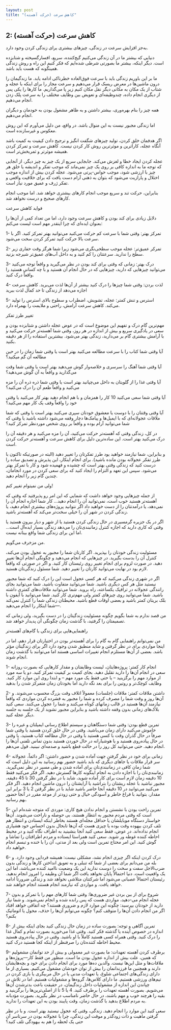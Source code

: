 ```yaml
---
layout: post
title: "کاهش سرعت (حرکت آهسته)"
---
```

2: کاهش سرعت (حرکت آهسته)
-------------------------

به‌جز افزایش سرعت در زندگی، چیزهای بیشتری یرای زندگی کردن وجود دارد.

دنیایی که بیشتر ما در آن زندگی می‌کنیم گیج‌کننده، سریع، افسارگسیخته و
شتابزده است. دیگر اینکه، بیشتر ما بصورتی شرطی شده‌ایم که فکر کنیم این
راه و روش زندگی همینگونه که هست باید باشد.

ما بر این باوریم زندگی باید با سرعت فوق‌العاده خطرناکی ادامه یابد. ما
زندگیمان را درون ماشین‌ها در معرض ریسک قرار می‌دهیم و سرعت مجاز را برای
اینکه با عجله و شتاب از یک مکان به مکانی دیگر نقل مکان کنیم زیر پا
می‌گذاریم. ما کارها را یکی پس از دیگری انجام داده، چندوظیفه‌ای و تعویض
بین وظایف مختلف را به سرعت پلک زدن انجام می‌دهیم.

همه چیز را بنام بهره‌وری، بیشتر داشتن و به ظاهر مشغول بودن به خودمان و
دیگران انجام می‌دهیم.

اما زندگی مجبور نیست به این منوال باشد. در واقع، من دلیل می‌آورم که این
روش معکوس و غیرسازنده است.

اگر هدفمان خلق کردن، تولید چیزهای شگفت انگیز و ترجیح دادن کیفیت به کمیت
باشد آنگاه عجله، کاراترین و موثرترین روش کار کردن نیست. کاهش سرعت و
تمرکز کردن همیشه موثرتر و ثمربخش‌تر است.

عجله کردن ایجاد خطا و لغزش می‌کند. جابجایی سریع از یک چیز به چیز دیگر،
از آنجایی که توجه ما به اندازه کافی بر روی یک چیز نمی‌ماند که موجب تفکر
و اندیشه یا خلق هر چیز با ارزشی شود، موجب حواس-پرتی می‌شود. عجله کردن
بیش از اندازه موجب اختلال و پارازیت می‌شود که بتوان به ذهنی آرام دست
یافت که برای خلاقیت واقعی و تفکر ژرف و عمیق مورد نیاز است.

بنابراین، حرکت تند و سریع موجب انجام کارهای بیشتری خواهد شد. اما موجب
انجام کارهای صحیح و درست نخواهد شد.

فواید کاهش سرعت

دلایل زیادی برای کند بودن و کاهش سرعت وجود دارد، اما من تعداد کمی از
آن‌ها را بعنوان ایده‌ای که چرا اینقدر مهم است لیست می‌کنم:

1- تمرکز بهتر: وقتی شما با سرعت کم حرکت می‌کنید می‌توانید بهتر تمرکز
کنید. اگر با سرعت بالا حرکت کنید تمرکز کردن سخت می‌شود.

2- تمرکر عمیق‌تر: عجله موجب سطحی‌نگری می‌شود زیرا شما هرگز وقت حفاری زیر
سطح را ندارید. سرعتتان را کم کنید و به داخل آب‌های عمیق‌تر شیرجه بزنید.

3- درک بهتر: زمانی که وقتی برای کند بودن در نظر می‌گیرید و واقعاً توجه
می‌کنید می‌توانید چیزهایی که دارید، چیزهایی که در حال انجام آن هستید و
با چه کسانی هستید را واقعاً درک کنید.

4- لذت بردن: وقتی شما چیزها را درک کنید بیشتر از آن‌ها لذت می‌برید. کاهش
سرعت اجازه می‌دهد از زندگی تا حد کمال لذت ببرید

5- استرس و تنش کمتر: عجله، تشویش، اضطراب و سطوح بالای استرس را تولید
می‌کند. کاهش سرعت آرامش، راحتی و ملایمت را بهمراه دارد.

تغییر طرز تفکر

مهم‌ترین گام درک و تفهیم این موضوع است که در عوض عجله داشتن و شتابزده
بودن و سعی در یادگیری سریع و بیش از اندازه در هر روز، وقتی شما آهسته‌تر
حرکت می‌کنید و با آرامش بیشتری گام بر می‌دارید، زندگی بهتر می‌شود.
بیشترین استفاده را از هر دقیقه بکنید.

آیا وقتی شما کتاب را با سرعت مطالعه می‌کنید بهتر است یا وقتی شما زمان را
در حین مطالعه آن گم میکنید؟

آیا وقتی شما آهنگ را سرسری و خلاصه‌وار گوش می‌دهید بهتر است یا وقتی شما
وقت می‌گذارید و واقعاً به آن گوش می‌دهید؟

آیا وقتی غذا را از گلویتان به داخل می‌چپانید بهتر است یا وقتی شما ذره
ذره آن را مزه می‌کنید و واقعاً طعم آن را درک می‌کنید؟

آیا وقتی شما سعی می‌کنید 10 کار را همزمان و با هم انجام دهید بهتر کار
می‌کنید یا وقتی خود را واقعاً وقف یک کار مهم می‌کنید؟

آیا وقتی وقتتان را با دوست یا معشوق خودتان سپری می‌کنید بهتر است یا وقتی
که شما ملاقات عجولانه‌ای که با ایمیل‌ها و پیامک‌ها دچار وقفه می‌شود
داشته باشید یا وقتی که شما می‌توانید آرام بوده و واقعاً بر روی شخص
موردنظر تمرکز کنید؟

در کل، زندگی وقتی که آهسته‌تر حرکت می‌کنید، آن را مزه می‌کنید و هر دقیقه
آن را درک می‌کنید بهتر است. این ساده‌ترین دلیل برای کاهش سرعت و آهسته‌تر
حرکت کردن است.

و بنابراین، شما نیازمند خواهید یود طرز تفکرتان را تغییر دهید (البته در
صورتیکه تاکنون با طرز تفکر عجولانه بودن مانده باشید). برای انجام اینکار،
این پذیرش و تصدیق ساده را درست کنید که زندگی وقتی بهتر است که چشیده و
فهمیده شود و کار با تمرکز بهتر می‌شود. سپس این تعهد و التزام را ایجاد
کنید که برای سعی کردن در مورد انجامان، چندین گام زیر را انجام دهید.

ولی من نمیتوام تغییر کنم!

از جمله چیزهایی وجود خواهد داشت که شمایی که این امر رو پذیرفتید که وقتی
که آهسته‌تر هستید خوب است، نمی‌توانید آن را انجام دهید... کار شما اجازه
انجام آن را نمی‌دهد، یا درآمدتتان را از دست خواهید داد اگر نتوانید
پروژه‌های بیشتری انجام دهید، یا زندگی کردن در شهر آن را خیلی سخت‌تر
می‌کند که آهسته‌تر باشید.

اگر در یک جزیره گرمسیری در حال زندگی کردن هستید یا از شهر و دیار بیرون
هستید یا وقتی که کاری دارید که اجازه کنترل زمانبندی‌تان را می‌دهد زندگی
بسیار ایده‌آل است... اما این برای زندگی شما واقع بینانه نیست.

من مزخرف می‌گویم.

مسئولیت زندگی خودتان را بپذیرید. اگر کارتان شما را مجبور به عجول بودن
می‌کند، کنترل آن را بدست بگیرید. در چیزهایی که انجام می‌دهید و چگونگی
انجام آن‌ها تغییر دهید. در صورت لزوم برای انجام تغییر روی رئیستان کار
کنید. و اگر در صورتی که واقعاً لازم بود در نهایت می‌توانید کارتان را
تغییر دهید. شما مسئول زندگی‌تان هستید.

اگر در شهری زندگی می‌کنید که هر کسی عجول است این را درک کنید که شما
مجبور نیستید مثل هر کس دیگری باشید. شما می‌توانید متفاوت باشید. شما
می‌توانید بجای رانندگی عجولانه در ترافیک یکساعته، راه بروید. شما
می‌توانید ملاقات‌های کمتری داشته باشید. شما می‌توانید روی چیزهای کمتر
ولی مهم‌تری کار کنید. شما می‌توانید با آیفون با بلک بریتان کمتر باشید و
بعضی اوقات قطع باشید. محیطتان زندگی شما را کنترل نمی‌کند—شما اینکار را
انجام می‌دهید.

من قصد ندارم به شما بگویم چگونه مسئولیت زندگیتان را در دست بگیرید، ولی
زمانی که تصمیمتان را گرفتید، با گذشت زمان چگونگی آن پدیدار خواهد شد.

راهنمایی‌هایی برای زندگی با گام‌های آهسته‌تر

من نمی‌توانم راهنمایی گام به گام را برای آهسته‌تر بودن در اختیارتان قرار
دهم، اما در اینجا مواردی برای در نظر گرفتن و شاید منطبق شدن وجود دارد
اگر برای زندگیتان مؤثر باشد. بعضی از آن‌ها مستلزم انجام تغییرات اساسی
هستند اما می‌توانند با گذشت زمان انجام شوند.

1- انجام کار کمتر: پروژه‌هایتان، لیست وظایفتان و مقدار کارهایی که بصورت
روزانه سعی در انجام آن‌ها را دارید تقلیل دهید. بجای کمیت بر کیفیت تمرکز
کنید. دو یا سه مورد از موارد مهم را برگزینید – یا حتی فقط یک مورد مهم –
و ابتدا روی این موارد کار کنید. وظایف کوچک‌تر و روتین را برای بعد نگه
دارید اما بخودتان زمان متمرکز شدن را بدهید

2- داشتن ملاقات کمتر: ملاقات (جلسات) معمولاً اتلاف وقت بزرگ محسوب
می‌شوند. و آن‌ها روز و وقت شما را مصرف کرده و شما را مجبور به فشرده کردن
مواردی که واقعاً نیازمند آن‌ها هستید در قالب زمانهای کوتاه می‌کنند و شما
را عجول می‌کنند. سعی کنید بلاک‌های زمانی بدون وقفه داشته باشید و
بنابراین مجبور نشوید از یک جلسه به جلسه دیگر عجله کنید.

3- تمرین قطع بودن: وقتی شما دستگاهتان و سیستم اطلاع رسانی ایمیلتان و
غیره را خاموش می‌کنید دارای زمان می‌باشید. وقتی در حال خلق کردن هستید یا
وقتی شما صرفاً در حال گذران وقت با کسی هستید با وقتی در حال مطالعه کتاب
هستید، یا وقتی در حال پیاده‌روی هستید و یا هوشیارانه در حال خوردن هستید
بدون تماس تلفنی آن‌ها را انجام دهید. حتی می‌توانید کل روز را در حالت قطع
باشید و صدمه‌ای نبینید. قول می‌دهم.

4- زمانی برای خود در نظر گرفتن جهت آماده شدن و حضور داشتن: اگر دائماً،
عجولانه سر قرار ملاقات یا جاهای دیگری که باید باشید حضور بهم رسانید به
این دلیل است که شما زمان کافی در زمانبندی‌تان برای آماده شدن و طی مسیر
در نظر نمی‌گیرید. زمانبندی‌تان را با اجازه دادن به انجام اینگونه کارها
گسترش دهید. اگر فکر می‌کنید فقط 10 دقیفه زمان لازم است برای کار آماده
شوید، شاید با در نظر گرفتن 30 تا 45 دقیقه، مجبور نباشید با عجله ریشتان
را بتراشید یا آرایشتان را درون ماشین انجام دهید. اگر فکر می‌کنید
می‌توانید در 10 دقیقه آنجا حاضر باشید شاید با در نظر گرقتن 2 یا 3 برابر
این مقدار، بتوانید با فراغ خاطر و آسودگی خیال و حتی زودتر از موعد مقرر
در آنجا حضور بهم رسانید.

5- تمرین راحت بودن با نشستن و انجام ندادن هیچ کاری: موردی که متوجه
شده‌ام این است که وقتی مردم مجبور به انتظار هستند، بی حوصله و ناراحت
می‌شوند. آن‌ها خواستار دستگاه موبایلشان یا حداقل مجله‌ای هستند بخاطر
اینکه ایستادن و انتظار هم تلف کردن بیهوده وقت بوده یا چیزی هست که آن‌ها
تابحال بدون احساس خود هشیاری انجام نداده‌اند. در عوض، فقط سعی کنید آنجا
بنشینید به اطراف نگاه کنید و در محیط احاطه کننده غوطه ور شوید. سعی کنید
همراستا ایستاده و مردم اطرافتان را تماشا و گوش کنید. این امر محتاج تمرین
است ولی بعد از مدتی، آن را با خنده و تبسم انجام خواهید داد.

6- درک کردن اینکه اگر چیزی انجام نشد، مشکلی نیست: همیشه فردایی وجود
دارد. و بله من می‌دانم برای بعضی از شما که تنبلی و به تعویق انداختن
کارها و زندگی بدون ضرب‌الاجل سفت و سخت را دوست ندارید این یک وضعیت
ناامید کننده می‌باشد، اما این یک واقعیت است. دنیا احتمالاً پایان نخواهد
یافت اگر شما آن وظیفه را امروز انجام ندهید. رئیستان احتمالاً عصبانی
می‌شود اما شرکتتان متلاشی نخواهد شد و زندگی ضرورتاً ادامه خواهد یافت. و
مواردی که نیازمند انجام هستند انجام خواهند شد.

7- شروع برای از بین بردن غیر ضروری‌ها: وقتی شما کارهای مهم را با تمرکز و
بدون عجله انجام می-دهید، مواردی هست که پس رانده شده و انجام نمی‌شوند. و
شما نیاز دارید از خودتان بپرسید: چگونه این موارد لازم و ضروری هستند؟ چه
اتفاقی خواهد افتاد اگر من انجام دادن آن‌ها را متوقف کنم؟ چگونه می‌توانم
آن‌ها را حذف، محول یا اتوماتیک بکنم؟

8- تمرین آگاهی و توجه: بصورت ساده در زمان حال زندگی کنید بجای اینکه بیش
از اندازه در خصوص آینده یا گذشته فکر کنید. وقتی غذا می‌خورید بصورت تمام
و کمال غذا را درک کنید. وقتی همراه کسی هستید کاملاً با او باشید. وقتی در
حال پیاده‌روی هستید محیط احاطه کننده‌تان را صرفنظر از اینکه کجا هستید
درک کنید.

9- برطرف کردن آهسته تعهدات: ما بصورت غیر معمولی و بیش از حد توانمان
مشغولیم که همین، علت بیش از اندازه عجول بودن ما است. منظور من فقط
کار—پروژه‌ها و ملاقات‌ها و مثل این‌ها نیست. والدین ده‌ها مورد برای انجام
دادن برای خود و بچه‌هایشان دارند و همچنین ما فرزندانمان را بیش از توان
خودشان مشغول می‌کنیم. بسیاری از ما دارای زندگی‌های اجتماعی شلوغ، یا
تعهدات مدنی یا در حال مربیگری یا بازی کردن در تیم‌های ورزشی هستیم. ما
دارای کلاس‌ها، گروه‌ها و مشغولیات هستیم. اما در تلاش در چپاندن این
اندازه از مشغولیات داخل زندگیمان، در حقیقت باعث بدترشدن آن‌ها می‌شویم.
بصورت آهسته تعهدات را برطرف کنید. 4 یا 5 تا از اصلی‌ترین‌ها را برگزینید
و بقیه را هرچند خوب و مهم باشند، در حال حاضر نامناسب در نظر بگیرید.
بصورت مؤدبانه به مردم اطلاع بدهید با گذشت زمان، وقت پایبند بودن به این
تعهدات را ندارید.

سعی کنید این موارد را انجام دهید. زندگی، وقتی که عجول نیستید بهتر است. و
با در نظر گرفتن ماهیت و ذات زودگذر و موقت این زندگی، چرا با عجولانه بودن
در سرتاسر آن حتی یک لحظه را هم به بیهودگی تلف کنید؟
